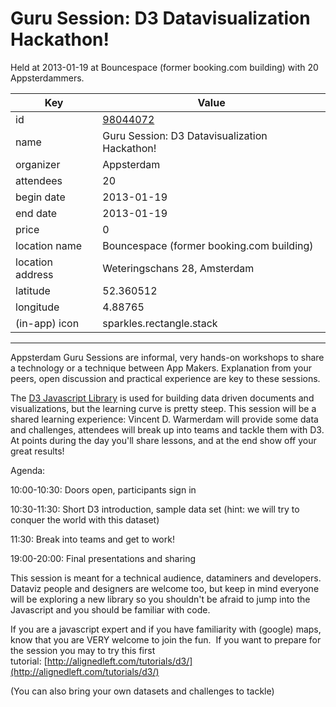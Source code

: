 # Guru Session: D3 Datavisualization Hackathon!
Held at 2013-01-19 at Bouncespace (former booking.com building) with 20 Appsterdammers.
        
|Key|Value
|---|---|
|id|[98044072](https://www.meetup.com/appsterdam/events/98044072/)|
|name|Guru Session: D3 Datavisualization Hackathon!|
|organizer|Appsterdam|
|attendees|20|
|begin date|2013-01-19|
|end date|2013-01-19|
|price|0|
|location name|Bouncespace (former booking.com building)|
|location address|Weteringschans 28, Amsterdam|
|latitude|52.360512|
|longitude|4.88765|
|(in-app) icon|sparkles.rectangle.stack|

---

Appsterdam Guru Sessions are informal, very hands-on workshops to share a technology or a technique between App Makers. Explanation from your peers, open discussion and practical experience are key to these sessions.

The [D3 Javascript Library](http://d3js.org/) is used for building data driven documents and visualizations, but the learning curve is pretty steep. This session will be a shared learning experience: Vincent D. Warmerdam will provide some data and challenges, attendees will break up into teams and tackle them with D3. At points during the day you'll share lessons, and at the end show off your great results!

Agenda:

10:00-10:30: Doors open, participants sign in

10:30-11:30: Short D3 introduction, sample data set (hint: we will try to conquer the world with this dataset) 

11:30: Break into teams and get to work!

19:00-20:00: Final presentations and sharing

This session is meant for a technical audience, dataminers and developers. Dataviz people and designers are welcome too, but keep in mind everyone will be exploring a new library so you shouldn't be afraid to jump into the Javascript and you should be familiar with code.

If you are a javascript expert and if you have familiarity with (google) maps, know that you are VERY welcome to join the fun.  If you want to prepare for the session you may to try this first tutorial: [http://alignedleft.com/tutorials/d3/](http://alignedleft.com/tutorials/d3/)

(You can also bring your own datasets and challenges to tackle)


